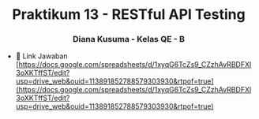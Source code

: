 <h1 align="center">Praktikum 13 - RESTful API Testing</h1>
<h3 align="center">Diana Kusuma - Kelas QE - B</h3>

- 📄 Link Jawaban [https://docs.google.com/spreadsheets/d/1xyqG6TcZs9_CZzhAvRBDFXl3oXKTffST/edit?usp=drive_web&ouid=113891852788579303930&rtpof=true](https://docs.google.com/spreadsheets/d/1xyqG6TcZs9_CZzhAvRBDFXl3oXKTffST/edit?usp=drive_web&ouid=113891852788579303930&rtpof=true)